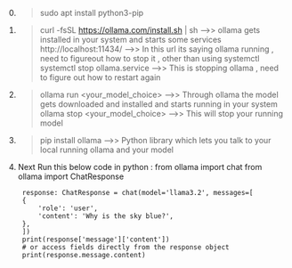 0) > sudo apt install python3-pip
1) > curl -fsSL https://ollama.com/install.sh | sh     -->> ollama gets installed in your system and starts some services
   http://localhost:11434/                             -->> In this url its saying ollama running , need to figureout how to stop it , 
                                                            other than using systemctl
   > systemctl stop ollama.service                     -->> This is stopping ollama , need to figure out how to restart again 
2) > ollama run <your_model_choice>                    -->> Through ollama the model gets downloaded and installed and starts running in your system
   > ollama stop <your_model_choice>                   -->> This will stop your running model
3) > pip install ollama                                -->> Python library which lets you talk to your local running ollama and your model
4) Next Run this below code in python :
        from ollama import chat
        from ollama import ChatResponse

        response: ChatResponse = chat(model='llama3.2', messages=[
        {
            'role': 'user',
            'content': 'Why is the sky blue?',
        },
        ])
        print(response['message']['content'])
        # or access fields directly from the response object
        print(response.message.content)